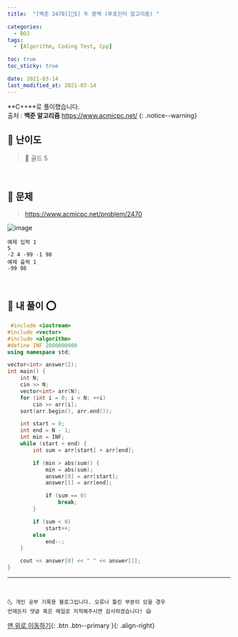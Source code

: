 ```yaml
---
title:  "[백준 2470][💛5] 두 용액 (투포인터 알고리즘) " 

categories:
  - BOJ
tags:
  - [Algorithm, Coding Test, Cpp]

toc: true
toc_sticky: true

date: 2021-03-14
last_modified_at: 2021-03-14
---
```


**C++**로 풀이했습니다.  
출처 : **백준 알고리즘** <https://www.acmicpc.net/>
{: .notice--warning}

## 🚀 난이도 

> 💛 골드 5

<br>

## 🚀 문제

> <https://www.acmicpc.net/problem/2470>

![image](https://user-images.githubusercontent.com/42318591/111066066-74bd7680-8500-11eb-83b4-ba82ce8c0fda.png)

```
예제 입력 1 
5
-2 4 -99 -1 98
예제 출력 1 
-99 98
```

<br>

## 🚀 내 풀이 ⭕

```cpp
 #include <iostream>
#include <vector>
#include <algorithm>
#define INF 2000000000
using namespace std;

vector<int> answer(2);
int main() {
    int N;
    cin >> N;
    vector<int> arr(N);
    for (int i = 0; i < N; ++i)
        cin >> arr[i];
    sort(arr.begin(), arr.end());

    int start = 0;
    int end = N - 1;
    int min = INF;
    while (start < end) {
        int sum = arr[start] + arr[end];

        if (min > abs(sum)) {
            min = abs(sum);
            answer[0] = arr[start];
            answer[1] = arr[end]; 

            if (sum == 0)
                break;
        }

        if (sum < 0) 
            start++;
        else 
            end--;
    }

    cout << answer[0] << " " << answer[1];
}
```
  
***
<br>

    🌜 개인 공부 기록용 블로그입니다. 오류나 틀린 부분이 있을 경우 
    언제든지 댓글 혹은 메일로 지적해주시면 감사하겠습니다! 😄

[맨 위로 이동하기](#){: .btn .btn--primary }{: .align-right}